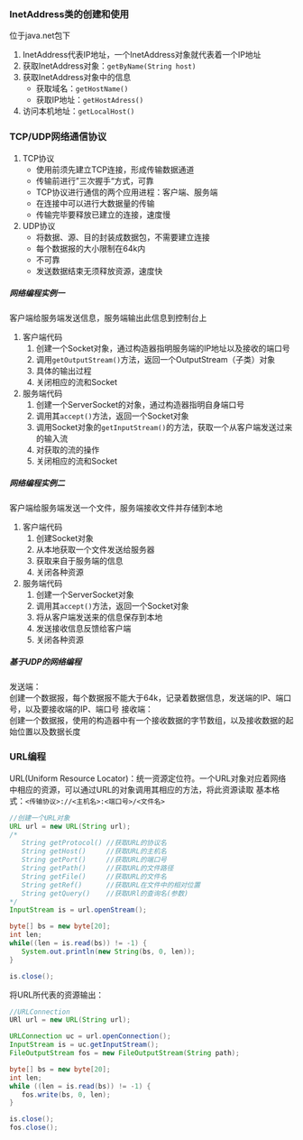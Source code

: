 ### InetAddress类的创建和使用
位于java.net包下
1. InetAddress代表IP地址，一个InetAddress对象就代表着一个IP地址
2. 获取InetAddress对象：`getByName(String host)`
3. 获取InetAddress对象中的信息
   * 获取域名：`getHostName()`
   * 获取IP地址：`getHostAdress()`
4. 访问本机地址：`getLocalHost()`

### TCP/UDP网络通信协议
1. TCP协议
   * 使用前须先建立TCP连接，形成传输数据通道
   * 传输前进行”三次握手“方式，可靠
   * TCP协议进行通信的两个应用进程：客户端、服务端
   * 在连接中可以进行大数据量的传输
   * 传输完毕要释放已建立的连接，速度慢
2. UDP协议
   * 将数据、源、目的封装成数据包，不需要建立连接
   * 每个数据报的大小限制在64k内
   * 不可靠
   * 发送数据结束无须释放资源，速度快

##### 网络编程实例一
客户端给服务端发送信息，服务端输出此信息到控制台上
1. 客户端代码
   1. 创建一个Socket对象，通过构造器指明服务端的IP地址以及接收的端口号
   2. 调用`getOutputStream()`方法，返回一个OutputStream（子类）对象
   3. 具体的输出过程
   4. 关闭相应的流和Socket
2. 服务端代码
   1. 创建一个ServerSocket的对象，通过构造器指明自身端口号
   2. 调用其`accept()`方法，返回一个Socket对象
   3. 调用Socket对象的`getInputStream()`的方法，获取一个从客户端发送过来的输入流
   4. 对获取的流的操作
   5. 关闭相应的流和Socket

##### 网络编程实例二
客户端给服务端发送一个文件，服务端接收文件并存储到本地
1. 客户端代码
   1. 创建Socket对象
   2. 从本地获取一个文件发送给服务器
   3. 获取来自于服务端的信息
   4. 关闭各种资源
2. 服务端代码
   1. 创建一个ServerSocket对象
   2. 调用其`accept()`方法，返回一个Socket对象
   3. 将从客户端发送来的信息保存到本地
   4. 发送接收信息反馈给客户端
   5. 关闭各种资源

##### 基于UDP的网络编程
发送端：      
创建一个数据报，每个数据报不能大于64k，记录着数据信息，发送端的IP、端口号，以及要接收端的IP、端口号
接收端：        
创建一个数据报，使用的构造器中有一个接收数据的字节数组，以及接收数据的起始位置以及数据长度

### URL编程
URL(Uniform Resource Locator)：统一资源定位符。一个URL对象对应着网络中相应的资源，可以通过URL的对象调用其相应的方法，将此资源读取 
基本格式：`<传输协议>://<主机名>:<端口号>/<文件名>`
```java
//创建一个URL对象
URL url = new URL(String url);
/*
   String getProtocol() //获取URL的协议名
   String getHost()     //获取URL的主机名
   String getPort()     //获取URL的端口号
   String getPath()     //获取URL的文件路径
   String getFile()     //获取URL的文件名
   String getRef()      //获取URL在文件中的相对位置
   String getQuery()    //获取URl的查询名(参数)
*/
InputStream is = url.openStream();

byte[] bs = new byte[20];
int len;
while((len = is.read(bs)) != -1) {
   System.out.println(new String(bs, 0, len));
}

is.close();
```
将URL所代表的资源输出：
```java
//URLConnection
URl url = new URL(String url);

URLConnection uc = url.openConnection();
InputStream is = uc.getInputStream();
FileOutputStream fos = new FileOutputStream(String path);

byte[] bs = new byte[20];
int len;
while ((len = is.read(bs)) != -1) {
   fos.write(bs, 0, len);
}

is.close();
fos.close();
```